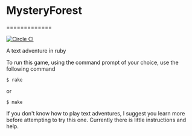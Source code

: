 # MysteryForest
=============

[![Circle CI](https://circleci.com/gh/m1ckr1sk/MysteryForest.svg?style=svg)](https://circleci.com/gh/m1ckr1sk/MysteryForest)

A text adventure in ruby

To run this game, using the command prompt of your choice, use the following command

    $ rake
    
or

    $ make

If you don't know how to play text adventures, I suggest you learn more before attempting to try this one.
Currently there is little instructions and help.

